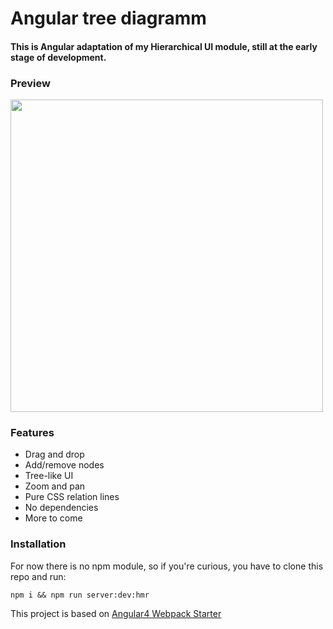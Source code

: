 # Angular tree diagramm
#### This is Angular adaptation of my Hierarchical UI module, still at the early stage of development.

### Preview
<img src="http://i.imgur.com/WOpAOfv.png" width="500">

### Features
- Drag and drop
- Add/remove nodes
- Tree-like UI
- Zoom and pan
- Pure CSS relation lines
- No dependencies
- More to come

### Installation
For now there is no npm module, so if you're curious, you have to clone this repo and run:
```
npm i && npm run server:dev:hmr
```

This project is based on [Angular4 Webpack Starter](https://github.com/AngularClass/angular-starter)
